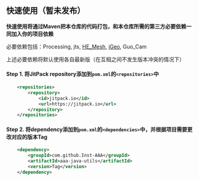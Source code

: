 ## 快速使用（暂未发布）

**快速使用将通过Maven把本仓库的代码打包，和本仓库所需的第三方必要依赖一同加入你的项目依赖**

必要依赖包括：Processing, jts, [HE_Mesh](https://github.com/wblut/HE_Mesh), [iGeo](https://github.com/sghr/iGeo), Guo_Cam

上述必要依赖将默认使用各自最新版（在互相之间不发生版本冲突的情况下）

#### **Step 1.** 将JitPack repository添加到`pom.xml`的`<repositories>`中
``` xml
	<repositories>
		<repository>
		    <id>jitpack.io</id>
		    <url>https://jitpack.io</url>
		</repository>
	</repositories>
```

#### **Step 2.** 将dependency添加到`pom.xml`的`<dependencies>`中，并根据项目需要更改对应的版本Tag

```xml
	<dependency>
	    <groupId>com.github.Inst-AAA</groupId>
	    <artifactId>aaa-java-utils</artifactId>
	    <version>Tag</version>
	</dependency>
```
